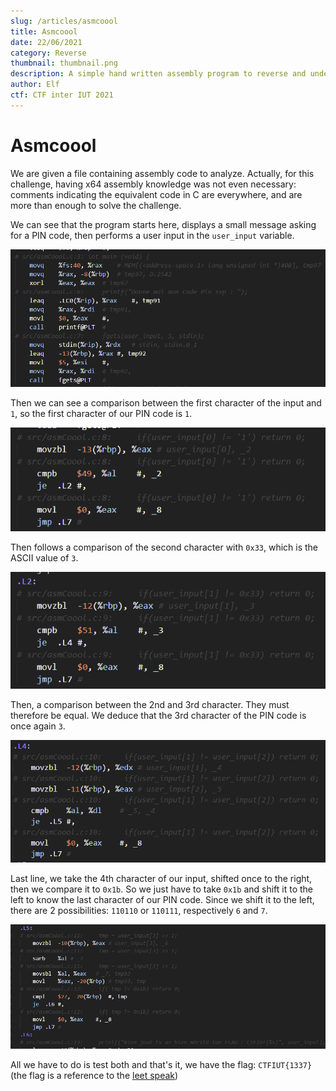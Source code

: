 ```yaml
---
slug: /articles/asmcoool
title: Asmcoool
date: 22/06/2021
category: Reverse
thumbnail: thumbnail.png
description: A simple hand written assembly program to reverse and understand.
author: Elf
ctf: CTF inter IUT 2021
---
```


# Asmcoool

We are given a file containing assembly code to analyze. Actually, for this challenge, having x64 assembly knowledge was not even necessary: comments indicating the equivalent code in C are everywhere, and are more than enough to solve the challenge.

We can see that the program starts here, displays a small message asking for a PIN code, then performs a user input in the `user_input` variable.

![](part1.png)

Then we can see a comparison between the first character of the input and `1`, so the first character of our PIN code is `1`.

![](part2.png)

Then follows a comparison of the second character with `0x33`, which is the ASCII value of `3`.

![](part3.png)

Then, a comparison between the 2nd and 3rd character. They must therefore be equal. We deduce that the 3rd character of the PIN code is once again `3`.

![](part4.png)

Last line, we take the 4th character of our input, shifted once to the right, then we compare it to `0x1b`. So we just have to take `0x1b` and shift it to the left to know the last character of our PIN code. Since we shift it to the left, there are 2 possibilities: `110110` or `110111`, respectively `6` and `7`.

![](part5.png)

All we have to do is test both and that's it, we have the flag: `CTFIUT{1337}` (the flag is a reference to the [leet speak](https://en.wikipedia.org/wiki/Leet))